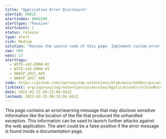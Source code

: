 ```yaml
---
title: "Application Error Disclosure"
alertid: 90022
alertindex: 9002200
alerttype: "Passive"
alertcount: 1
status: release
type: alert
risk: Medium
solution: "Review the source code of this page. Implement custom error pages. Consider implementing a mechanism to provide a unique error reference/identifier to the client (browser) while logging the details on the server side and not exposing them to the user."
cwe: 200
wasc: 13
alerttags: 
  - WSTG-v42-ERRH-02
  - WSTG-v42-ERRH-01
  - OWASP_2021_A05
  - OWASP_2017_A06
code: https://github.com/zaproxy/zap-extensions/blob/main/addOns/pscanrules/src/main/java/org/zaproxy/zap/extension/pscanrules/ApplicationErrorScanRule.java
linktext: org/zaproxy/zap/extension/pscanrules/ApplicationErrorScanRule.java
date: 2022-02-25 09:32:04.661Z
lastmod: 2022-02-25 09:32:04.661Z
---
```

This page contains an error/warning message that may disclose sensitive information like the location of the file that produced the unhandled exception. This information can be used to launch further attacks against the web application. The alert could be a false positive if the error message is found inside a documentation page.
